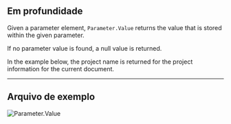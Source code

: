 ## Em profundidade
Given a parameter element, `Parameter.Value` returns the value that is stored within the given parameter.

If no parameter value is found, a null value is returned.

In the example below, the project name is returned for the project information for the current document.

___
## Arquivo de exemplo

![Parameter.Value](./Revit.Elements.Parameter.Value_img.jpg)
